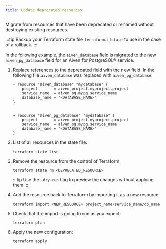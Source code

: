 ```yaml
---
title: Update deprecated resources
---
```


Migrate from resources that have been deprecated or renamed without destroying existing resources.

:::tip
Backup your Terraform state file `terraform.tfstate` to use in the case
of a rollback.
:::

In the following example, the `aiven_database` field is migrated to the
new `aiven_pg_database` field for an Aiven for PostgreSQL® service.

1.  Replace references to the deprecated field with the new field. In
    the following file `aiven_database` was replaced with
    `aiven_pg_database`:

    ```
    - resource "aiven_database" "mydatabase" {
        project       = aiven_project.myproject.project
        service_name  = aiven_pg.mypg.service_name
        database_name = "<DATABASE_NAME>"
    }


    + resource "aiven_pg_database" "mydatabase" {
        project       = aiven_project.myproject.project
        service_name  = aiven_pg.mypg.service_name
        database_name = "<DATABASE_NAME>"
    }
    ```

2.  List of all resources in the state file:

    ```
    terraform state list
    ```

3.  Remove the resource from the control of Terraform:

    ```
    terraform state rm <DEPRECATED_RESOURCE>
    ```

    :::tip
    Use the `-dry-run` flag to preview the changes without applying
    them.
    :::

4.  Add the resource back to Terraform by importing it as a new
    resource:

    ```
    terraform import <NEW_RESOURCE> project_name/service_name/db_name
    ```

5.  Check that the import is going to run as you expect:

    ```
    terraform plan
    ```

6.  Apply the new configuration:

    ```
    terraform apply
    ```

